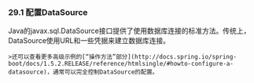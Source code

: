 ### 29.1 配置DataSource

Java的javax.sql.DataSource接口提供了使用数据库连接的标准方法。传统上，DataSource使用URL和一些凭据来建立数据库连接。

    >还可以查看更多高级示例的[“操作方法”部分](http://docs.spring.io/spring-boot/docs/1.5.2.RELEASE/reference/htmlsingle/#howto-configure-a-datasource)，通常可以完全控制DataSource的配置。